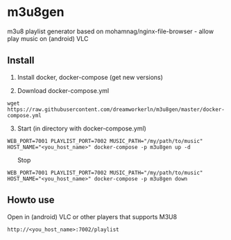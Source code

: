 # m3u8gen  
m3u8 playlist generator based on mohamnag/nginx-file-browser - allow play music on (android) VLC  

## Install

1. Install docker, docker-compose (get new versions)   

2. Download docker-compose.yml  
```
wget https://raw.githubusercontent.com/dreamworkerln/m3u8gen/master/docker-compose.yml    
```
3. Start (in directory with docker-compose.yml)
```  
WEB_PORT=7001 PLAYLIST_PORT=7002 MUSIC_PATH="/my/path/to/music" HOST_NAME="<you_host_name>" docker-compose -p m3u8gen up -d  
```
&nbsp;&nbsp;&nbsp;&nbsp;&nbsp;&nbsp;Stop
```  
WEB_PORT=7001 PLAYLIST_PORT=7002 MUSIC_PATH="/my/path/to/music" HOST_NAME="<you_host_name>" docker-compose -p m3u8gen down   
```

## Howto use
Open in (android) VLC or other players that supports M3U8 
```
http://<you_host_name>:7002/playlist
```   
